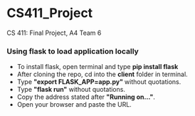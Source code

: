 # CS411_Project

CS 411: Final Project, A4 Team 6
<br>
<h3>Using flask to load application locally</h1>
<ul>
  <li>To install flask, open terminal and type <strong> pip install flask</strong> </li>
  <li>After cloning the repo, cd into the <strong>client</strong> folder in terminal.</li>
  <li>Type <strong>"export FLASK_APP=app.py" </strong> without quotations.</li>
  <li>Type <strong>"flask run"</strong> without quotations.</li>
  <li>Copy the address stated after <strong>"Running on..."</strong>.</li>
  <li>Open your browser and paste the URL. </li>
</ul>
